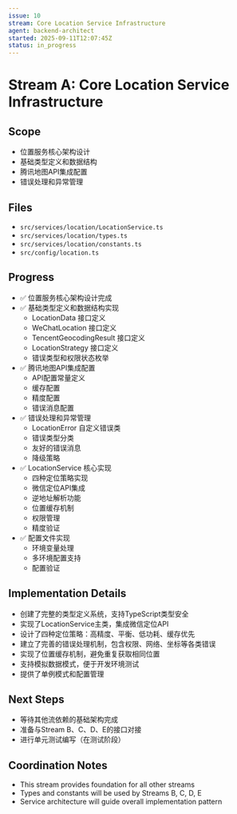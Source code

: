 ```yaml
---
issue: 10
stream: Core Location Service Infrastructure
agent: backend-architect
started: 2025-09-11T12:07:45Z
status: in_progress
---
```


# Stream A: Core Location Service Infrastructure

## Scope
- 位置服务核心架构设计
- 基础类型定义和数据结构  
- 腾讯地图API集成配置
- 错误处理和异常管理

## Files
- `src/services/location/LocationService.ts`
- `src/services/location/types.ts`
- `src/services/location/constants.ts`
- `src/config/location.ts`

## Progress
- ✅ 位置服务核心架构设计完成
- ✅ 基础类型定义和数据结构实现
  - LocationData 接口定义
  - WeChatLocation 接口定义
  - TencentGeocodingResult 接口定义
  - LocationStrategy 接口定义
  - 错误类型和权限状态枚举
- ✅ 腾讯地图API集成配置
  - API配置常量定义
  - 缓存配置
  - 精度配置
  - 错误消息配置
- ✅ 错误处理和异常管理
  - LocationError 自定义错误类
  - 错误类型分类
  - 友好的错误消息
  - 降级策略
- ✅ LocationService 核心实现
  - 四种定位策略实现
  - 微信定位API集成
  - 逆地址解析功能
  - 位置缓存机制
  - 权限管理
  - 精度验证
- ✅ 配置文件实现
  - 环境变量处理
  - 多环境配置支持
  - 配置验证

## Implementation Details
- 创建了完整的类型定义系统，支持TypeScript类型安全
- 实现了LocationService主类，集成微信定位API
- 设计了四种定位策略：高精度、平衡、低功耗、缓存优先
- 建立了完善的错误处理机制，包含权限、网络、坐标等各类错误
- 实现了位置缓存机制，避免重复获取相同位置
- 支持模拟数据模式，便于开发环境测试
- 提供了单例模式和配置管理

## Next Steps
- 等待其他流依赖的基础架构完成
- 准备与Stream B、C、D、E的接口对接
- 进行单元测试编写（在测试阶段）

## Coordination Notes
- This stream provides foundation for all other streams
- Types and constants will be used by Streams B, C, D, E
- Service architecture will guide overall implementation pattern
